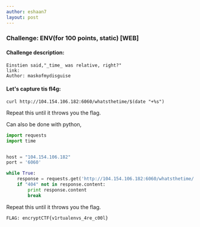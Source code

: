 ```yaml
---
author: eshaan7
layout: post
---
```


### Challenge: ENV(for 100 points, static) [WEB]

#### Challenge description: 
	
	Einstien said,"_time_ was relative, right?"
	link: 
	Author: maskofmydisguise

#### Let's capture tis fl4g: 

	curl http://104.154.106.182:6060/whatsthetime/$(date "+%s")

Repeat this until it throws you the flag.

Can also be done with python,

```python
import requests
import time


host = "104.154.106.182"
port = '6060'

while True:
    response = requests.get('http://104.154.106.182:6060/whatsthetime/'+str(int(time.time())))
    if "404" not in response.content:
        print response.content
        break
```

Repeat this until it throws you the flag.

	FLAG: encryptCTF{v1rtualenvs_4re_c00l}



